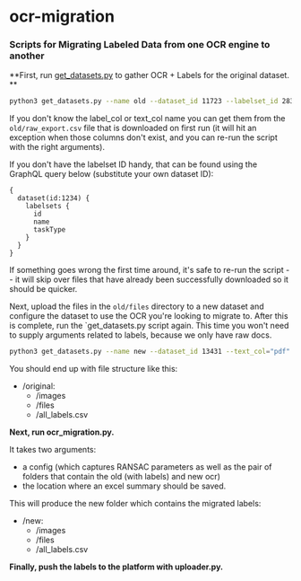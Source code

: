 # ocr-migration

### Scripts for Migrating Labeled Data from one OCR engine to another

**First, run [get_datasets.py](https://github.com/IndicoDataSolutions/ocr-migration/blob/main/get_datasets.py) to gather OCR + Labels for the original dataset. **

```bash
python3 get_datasets.py --name old --dataset_id 11723 --labelset_id 28306 --label_col="annotation" --text_col="pdf"
```

If you don't know the label_col or text_col name you can get them from the `old/raw_export.csv` file that is downloaded on first run (it will hit an exception when those columns don't exist, and you can re-run the script with the right arguments).

If you don't have the labelset ID handy, that can be found using the GraphQL query below (substitute your own dataset ID):

```
{
  dataset(id:1234) {
    labelsets {
      id
      name
      taskType
    }
  }
}
```

If something goes wrong the first time around, it's safe to re-run the script -- it will skip over files that
have already been successfully downloaded so it should be quicker.

Next, upload the files in the `old/files` directory to a new dataset and configure the dataset to use the OCR you're looking to migrate to. After this is complete, run the `get_datasets.py script again. This time you won't need to supply
arguments related to labels, because we only have raw docs.

```bash
python3 get_datasets.py --name new --dataset_id 13431 --text_col="pdf"
```

You should end up with file structure like this:

- /original:
  - /images
  - /files
  - /all_labels.csv

**Next, run ocr_migration.py.**

It takes two arguments:

- a config (which captures RANSAC parameters as well as the pair of folders that contain the old (with labels) and new ocr)
- the location where an excel summary should be saved.

This will produce the new folder which contains the migrated labels:

- /new:
  - /images
  - /files
  - /all_labels.csv

**Finally, push the labels to the platform with uploader.py.**

```

```
